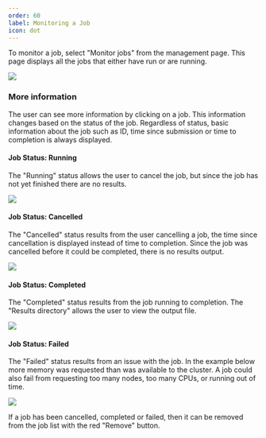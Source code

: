 ```yaml
---
order: 60
label: Monitoring a Job
icon: dot
---
```


To monitor a job, select "Monitor jobs" from the management page. This page displays all the jobs that either have run or are running.

![](/images/flight_web_jobmanager_monitor.png)

### More information
The user can see more information by clicking on a job. This information changes based on the status of the job. Regardless of status, basic information about the job such as ID, time since submission or time to completion is always displayed. 


#### Job Status: Running

The "Running" status allows the user to cancel the job, but since the job has not yet finished there are no results.

![](/images/flight_web_jobmanager_monitor_select_running.png)

#### Job Status: Cancelled

The "Cancelled" status results from the user cancelling a job, the time since cancellation is displayed instead of time to completion. Since the job was cancelled before it could be completed, there is no results output.

![](/images/flight_web_jobmanager_monitor_select_cancelled.png)

#### Job Status: Completed

The "Completed" status results from the job running to completion. The "Results directory" allows the user to view the output file.

![](/images/flight_web_jobmanager_monitor_select_completed.png)

#### Job Status: Failed

The "Failed" status results from an issue with the job. In the example below more memory was requested than was available to the cluster. A job could also fail from requesting too many nodes, too many CPUs, or running out of time.

![](/images/flight_web_jobmanager_monitor_select_failed.png)

If a job has been cancelled, completed or failed, then it can be removed from the job list with the red "Remove" button.
